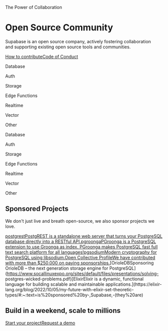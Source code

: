 The Power of Collaboration

# Open Source Community

Supabase is an open source company, actively fostering collaboration  
and supporting existing open source tools and communities.

[How to
contribute](https://github.com/supabase/supabase/blob/master/DEVELOPERS.md)[Code
of Conduct](https://github.com/supabase/.github/blob/main/CODE_OF_CONDUCT.md)

Database

Auth

Storage

Edge Functions

Realtime

Vector

Other

Database

Auth

Storage

Edge Functions

Realtime

Vector

Other

## Sponsored Projects

We don't just live and breath open-source, we also sponsor projects we love.

[postgrestPostgREST is a standalone web server that turns your PostgreSQL
database directly into a RESTful
API.](https://github.com/PostgREST/postgrest)[pgroongaPGroonga is a PostgreSQL
extension to use Groonga as index. PGroonga makes PostgreSQL fast full text
search platform for all
languages!](https://github.com/pgroonga/pgroonga)[pgsodiumModern cryptography
for PostgreSQL using libsodium.](https://github.com/michelp/pgsodium)[Open
Collective ProfileWe have contributed with more than $250,000 on paying
sponsorships.](https://opencollective.com/supabase)[OrioleDBSponsoring
OrioleDB – the next generation storage engine for
PostgreSQL](https://www.socallinuxexpo.org/sites/default/files/presentations/solving-
postgres-wicked-problems.pdf)[ElixirElixir is a dynamic, functional language
for building scalable and maintainable applications.](https://elixir-
lang.org/blog/2022/10/05/my-future-with-elixir-set-theoretic-
types/#:~:text=is%20sponsored%20by-,Supabase,-\(they%20are)

## Build in a weekend, scale to millions

[Start your project](https://supabase.com/dashboard)[Request a
demo](/contact/sales)

